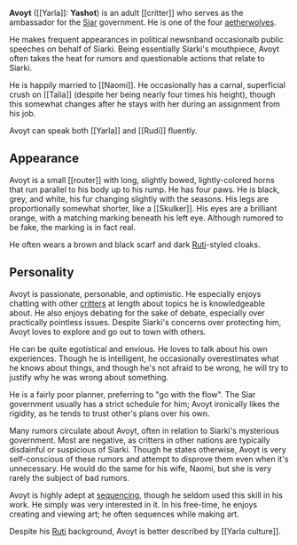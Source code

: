**Avoyt** ([[Yarla]]: **Yashot**) is an adult [[critter]] who serves as the ambassador for the [Siar](Siarki.md) government. He is one of the four [aetherwolves](Aetherwolf.md).

He makes frequent appearances in political newsnband occasionalb public speeches on behalf of Siarki. Being essentially Siarki's mouthpiece, Avoyt often takes the heat for rumors and questionable actions that relate to Siarki.

He is happily married to [[Naomi]]. He occasionally has a carnal, superficial crush on [[Talia]] (despite her being nearly four times his height), though this somewhat changes after he stays with her during an assignment from his job.

Avoyt can speak both [[Yarla]] and [[Rudi]] fluently.
## Appearance
Avoyt is a small [[router]] with long, slightly bowed, lightly-colored horns that run parallel to his body up to his rump. He has four paws. He is black, grey, and white, his fur changing slightly with the seasons. His legs are proportionally somewhat shorter, like a [[Skulker]]. His eyes are a brilliant orange, with a matching marking beneath his left eye. Although rumored to be fake, the marking is in fact real.

He often wears a brown and black scarf and dark [Ruti](Ruti%20Culture.md)-styled cloaks.
## Personality
Avoyt is passionate, personable, and optimistic. He especially enjoys chatting with other [critters](Critter.md) at length about topics he is knowledgeable about. He also enjoys debating for the sake of debate, especially over practically pointless issues. Despite Siarki's concerns over protecting him, Avoyt loves to explore and go out to town with others.

He can be quite egotistical and envious. He loves to talk about his own experiences. Though he is intelligent, he occasionally overestimates what he knows about things, and though he's not afraid to be wrong, he will try to justify why he was wrong about something.

He is a fairly poor planner, preferring to "go with the flow". The Siar government usually has a strict schedule for him; Avoyt ironically likes the rigidity, as he tends to trust other's plans over his own.

Many rumors circulate about Avoyt, often in relation to Siarki's mysterious government. Most are negative, as critters in other nations are typically disdainful or suspicious of Siarki. Though he states otherwise, Avoyt is very self-conscious of these rumors and attempt to disprove them even when it's unnecessary. He would do the same for his wife, Naomi, but she is very rarely the subject of bad rumors.

Avoyt is highly adept at [sequencing](Entrogenesis.md), though he seldom used this skill in his work. He simply was very interested in it. In his free-time, he enjoys creating and viewing art; he often sequences while making art.

Despite his [Ruti](Ruti%20Culture.md) background, Avoyt is better described by [[Yarla culture]].